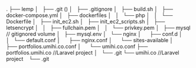 .
├── lemp
│   ├── .git ()
│   ├── .gitignore
│   ├── build.sh
│   ├── docker-compose.yml
│   ├── dockerfiles
│   │   └── php
│   │       └── Dockerfile
│   ├── init_ec2.sh
│   ├── init_ec2_scripts.sh
│   ├── letsencrypt
│   │   ├── fullchain.pem
│   │   └── privkey.pem
│   ├── mysql // gitignored volume
│   ├── mysql.env
│   └── nginx
│       ├── conf.d
│       │   └── default.conf
│       ├── nginx.conf
│       └── sites-available
│           ├── portfolios.umihi.co.conf
│           └── umihi.co.conf
├── portfolios.umihi.co //Laravel project
│   └── .git
└── umihi.co //Laravel project
    └── .git
